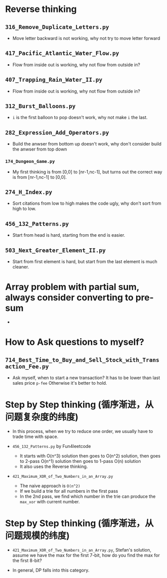 
# Reverse thinking

## `316_Remove_Duplicate_Letters.py`

* Move letter backward is not working, why not try to move letter forward

## `417_Pacific_Atlantic_Water_Flow.py`

* Flow from inside out is working, why not flow from outside in?

## `407_Trapping_Rain_Water_II.py`

* Flow from inside out is working, why not flow from outside in?

## `312_Burst_Balloons.py`

* `i` is the first balloon to pop doesn't work, why not make `i` the last.

## `282_Expression_Add_Operators.py`

* Build the anwser from bottom up doesn't work, why don't consider
  build the anwser from top down

### `174_Dungeon_Game.py`

* My first thinking is from [0,0] to [nr-1,nc-1], but turns out the correct way is
  from [nr-1,nc-1] to [0,0].

## `274_H_Index.py`

* Sort citations from low to high makes the code ugly, why don't sort from high to low.

## `456_132_Patterns.py`

* Start from head is hard, starting from the end is easier.

## `503_Next_Greater_Element_II.py`

* Start from first element is hard, but start from the last element is much cleaner.

# Array problem with partial sum, always consider converting to pre-sum

*

# How to Ask questions to myself?

## `714_Best_Time_to_Buy_and_Sell_Stock_with_Transaction_Fee.py`
* Ask myself, when to start a new transaction? It has to be lower than last sales price `p-fee`
  Otherwise it's better to hold.

# Step by Step thinking (循序渐进，从问题复杂度的纬度)

* In this process, when we try to reduce one order, we usually have to trade time with space.

* `456_132_Patterns.py` by Fun4leetcode
    * It starts with O(n^3) solution then goes to O(n^2) solution, then goes to 2-pass O(n^1) solution
      then goes to 1-pass O(n) solution
    * It also uses the Reverse thinking.

* `421_Maximum_XOR_of_Two_Numbers_in_an_Array.py`
    * The naive approach is `O(n^2)`
    * If we build a trie for all numbers in the first pass
    * In the 2nd pass, we find which number in the trie can produce the `max_xor` with current number.

# Step by Step thinking (循序渐进，从问题规模的纬度)

* `421_Maximum_XOR_of_Two_Numbers_in_an_Array.py`, Stefan's solution, assume we have
  the max for the first 7-bit, how do you find the max for the first 8-bit?

* In general, DP falls into this category.
